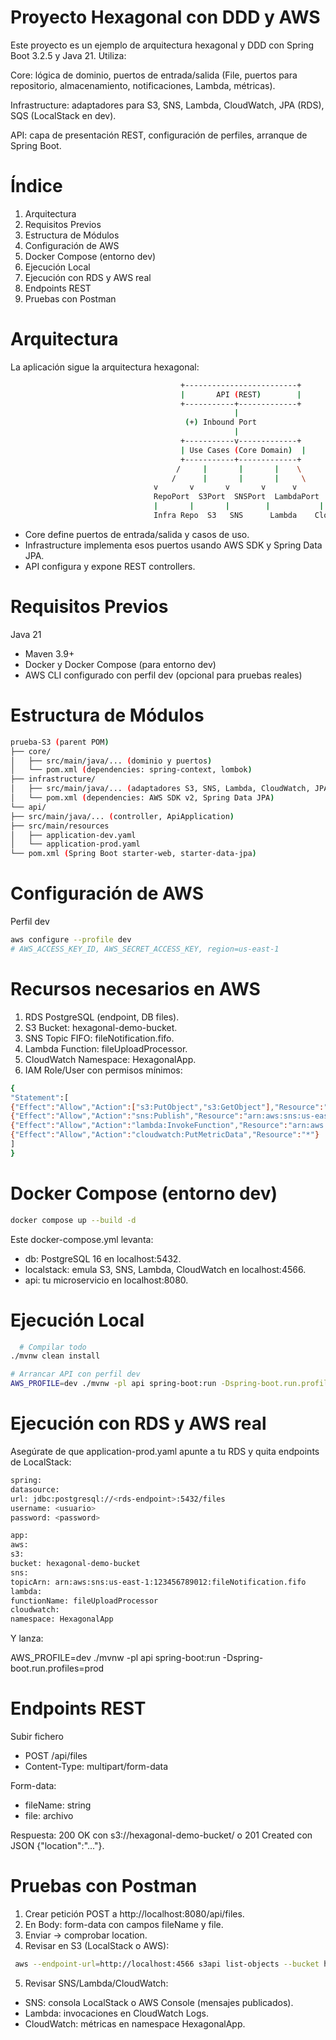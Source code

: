 # Proyecto Hexagonal con DDD y AWS

Este proyecto es un ejemplo de arquitectura hexagonal y DDD con Spring Boot 3.2.5 y Java 21. Utiliza:

Core: lógica de dominio, puertos de entrada/salida (File, puertos para repositorio, almacenamiento, notificaciones, Lambda, métricas).

Infrastructure: adaptadores para S3, SNS, Lambda, CloudWatch, JPA (RDS), SQS (LocalStack en dev).

API: capa de presentación REST, configuración de perfiles, arranque de Spring Boot.

# Índice

1. Arquitectura
2. Requisitos Previos
3. Estructura de Módulos
4. Configuración de AWS
5. Docker Compose (entorno dev)
6. Ejecución Local
7. Ejecución con RDS y AWS real
8. Endpoints REST
9. Pruebas con Postman 


# Arquitectura

La aplicación sigue la arquitectura hexagonal:

```bash
                                      +-------------------------+
                                      |       API (REST)        |
                                      +-----------+-------------+
                                                  |
                                       (+) Inbound Port
                                                  |
                                      +-----------v-------------+
                                      | Use Cases (Core Domain)  |
                                      +-----------+-------------+
                                     /     |       |       |    \
                                    /      |       |       |     \
                                v       v       v       v      v
                                RepoPort  S3Port  SNSPort  LambdaPort  MetricsPort
                                |       |       |        |           |
                                Infra Repo  S3   SNS      Lambda    CloudWatch
```

* Core define puertos de entrada/salida y casos de uso.
* Infrastructure implementa esos puertos usando AWS SDK y Spring Data JPA.
* API configura y expone REST controllers.

# Requisitos Previos

Java 21
* Maven 3.9+
* Docker y Docker Compose (para entorno dev)
* AWS CLI configurado con perfil dev (opcional para pruebas reales)

# Estructura de Módulos
```bash
prueba-S3 (parent POM)
├── core/
│   ├── src/main/java/... (dominio y puertos)
│   └── pom.xml (dependencies: spring-context, lombok)
├── infrastructure/
│   ├── src/main/java/... (adaptadores S3, SNS, Lambda, CloudWatch, JPA)
│   └── pom.xml (dependencies: AWS SDK v2, Spring Data JPA)
└── api/
├── src/main/java/... (controller, ApiApplication)
├── src/main/resources
│   ├── application-dev.yaml
│   └── application-prod.yaml
└── pom.xml (Spring Boot starter-web, starter-data-jpa)
```

# Configuración de AWS

Perfil dev
```bash
aws configure --profile dev
# AWS_ACCESS_KEY_ID, AWS_SECRET_ACCESS_KEY, region=us-east-1
```

# Recursos necesarios en AWS

1. RDS PostgreSQL (endpoint, DB files).
2. S3 Bucket: hexagonal-demo-bucket.
3. SNS Topic FIFO: fileNotification.fifo.
4. Lambda Function: fileUploadProcessor.
5. CloudWatch Namespace: HexagonalApp.
6. IAM Role/User con permisos mínimos:

```bash
{
"Statement":[
{"Effect":"Allow","Action":["s3:PutObject","s3:GetObject"],"Resource":"arn:aws:s3:::hexagonal-demo-bucket/*"},
{"Effect":"Allow","Action":"sns:Publish","Resource":"arn:aws:sns:us-east-1:123456789012:fileNotification.fifo"},
{"Effect":"Allow","Action":"lambda:InvokeFunction","Resource":"arn:aws:lambda:us-east-1:123456789012:function:fileUploadProcessor"},
{"Effect":"Allow","Action":"cloudwatch:PutMetricData","Resource":"*"}
]
}
```

# Docker Compose (entorno dev)
```bash
docker compose up --build -d
```
Este docker-compose.yml levanta:

* db: PostgreSQL 16 en localhost:5432.
* localstack: emula S3, SNS, Lambda, CloudWatch en localhost:4566.
* api: tu microservicio en localhost:8080.

# Ejecución Local
```bash
  # Compilar todo
./mvnw clean install

# Arrancar API con perfil dev
AWS_PROFILE=dev ./mvnw -pl api spring-boot:run -Dspring-boot.run.profiles=dev
```

# Ejecución con RDS y AWS real

Asegúrate de que application-prod.yaml apunte a tu RDS y quita endpoints de LocalStack:
```bash
spring:
datasource:
url: jdbc:postgresql://<rds-endpoint>:5432/files
username: <usuario>
password: <password>

app:
aws:
s3:
bucket: hexagonal-demo-bucket
sns:
topicArn: arn:aws:sns:us-east-1:123456789012:fileNotification.fifo
lambda:
functionName: fileUploadProcessor
cloudwatch:
namespace: HexagonalApp
```
Y lanza:

AWS_PROFILE=dev ./mvnw -pl api spring-boot:run -Dspring-boot.run.profiles=prod

# Endpoints REST

Subir fichero

* POST /api/files
* Content-Type: multipart/form-data

Form-data:
- fileName: string
- file: archivo

Respuesta: 200 OK con s3://hexagonal-demo-bucket/<fileName> o 201 Created con JSON {"location":"..."}.

# Pruebas con Postman
1. Crear petición POST a http://localhost:8080/api/files.
2. En Body: form-data con campos fileName y file.
3. Enviar → comprobar location.
4. Revisar en S3 (LocalStack o AWS):
```bash
 aws --endpoint-url=http://localhost:4566 s3api list-objects --bucket hexagonal-demo-bucket
 ```
5. Revisar SNS/Lambda/CloudWatch:

* SNS: consola LocalStack o AWS Console (mensajes publicados).
* Lambda: invocaciones en CloudWatch Logs.
* CloudWatch: métricas en namespace HexagonalApp.